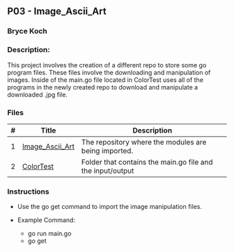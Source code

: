 ## P03 - Image_Ascii_Art
### Bryce Koch
### Description:

This project involves the creation of a different repo to store some go program files.
These files involve the downloading and manipulation of images. Inside of the main.go file
located in ColorTest uses all of the programs in the newly created repo to download and 
manipulate a downloaded .jpg file.

### Files
|   #   | Title | Description |
| :---: | ----------- | ---------------------- |
|   1 | [Image_Ascii_Art](https://github.com/BKoch74/Image_Ascii_Art) | The repository where the modules are being imported.|
|    2| [ColorTest](https://github.com/BKoch74/Image_Ascii_Art) | Folder that contains the main.go file and the input/output|

### Instructions

- Use the go get command to import the image manipulation files.


- Example Command:
  - go run main.go
  - go get
